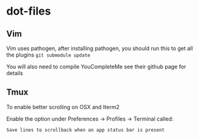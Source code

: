 # dot-files

## Vim
Vim uses pathogen, after installing pathogen, you should run this to get all the plugins
`git submodule update`

You will also need to compile YouCompleteMe see their github page for details

## Tmux

To enable better scrolling on OSX and Iterm2

Enable the option under Preferences -> Profiles -> Terminal called:

`Save lines to scrollback when an app status bar is present`